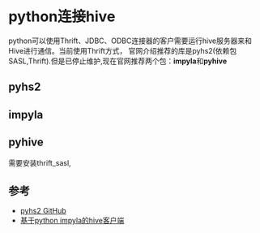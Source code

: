 # python连接hive
python可以使用Thrift、JDBC、ODBC连接器的客户需要运行hive服务器来和Hive进行通信。当前使用Thrift方式，
官网介绍推荐的库是pyhs2(依赖包SASL,Thrift).但是已停止维护,现在官网推荐两个包：**impyla**和**pyhive**


## pyhs2


## impyla


## pyhive 
需要安装thrift_sasl, 


## 参考
- [pyhs2 GitHub](https://github.com/BradRuderman/pyhs2)
- [基于python impyla的hive客户端](http://blog.csdn.net/gamer_gyt/article/details/52564335)
